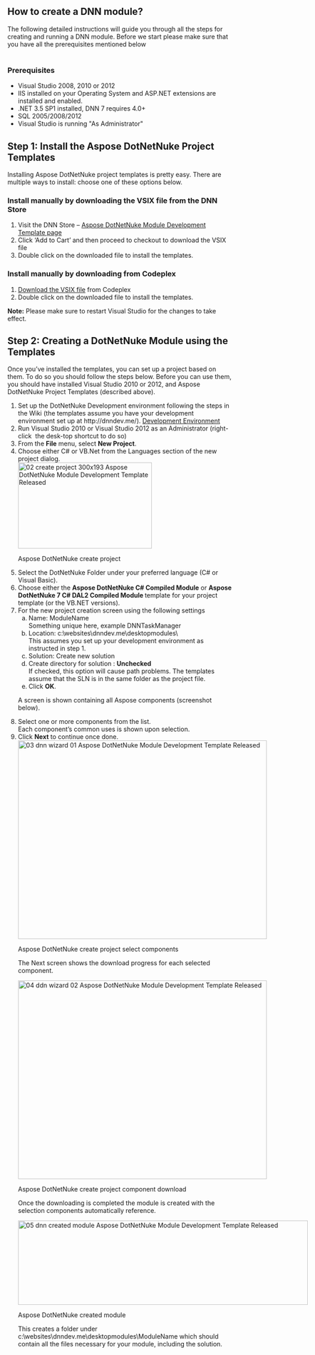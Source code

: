<div class="wikidoc">
  <h2>How to create a DNN module?</h2>
  <div>The following detailed instructions will guide you through all the steps for creating and running a DNN module. Before we start please make sure that you have all the prerequisites mentioned below</div>
  <div>&nbsp;</div>
  <h3>Prerequisites</h3>
  <ul>
    <li>Visual Studio 2008, 2010 or 2012 </li>
    <li>
      IIS installed on your Operating System and ASP.NET extensions are installed and enabled.
    </li>
    <li>.NET 3.5 SP1 installed, DNN 7 requires 4.0+ </li>
    <li>SQL 2005/2008/2012 </li>
    <li>Visual Studio is running "As Administrator" </li>
  </ul>
  <h2>Step 1: Install the Aspose DotNetNuke Project Templates</h2>
  <p>Installing Aspose DotNetNuke project templates is pretty easy. There are multiple ways to install: choose one of these options below.</p>
  <h3>Install manually by downloading the VSIX file from the DNN Store</h3>
  <ol>
    <li>
      Visit the DNN Store &ndash; <a href="http://store.dnnsoftware.com/home/product-details/aspose-dotnetnuke-module-development-template">
        Aspose DotNetNuke Module Development Template page
      </a>
    </li>
    <li>
      Click ‘Add to Cart’ and then proceed to checkout to download the VSIX file
    </li>
    <li>Double click on the downloaded file to install the templates. </li>
  </ol>
  <h3>Install manually by downloading from Codeplex</h3>
  <ol>
    <li>
      <a href="https://asposednn.codeplex.com/">Download the VSIX file</a> from Codeplex
    </li>
    <li>Double click on the downloaded file to install the templates. </li>
  </ol>
  <p>
    <strong>Note:</strong> Please make sure to restart Visual Studio for the changes to take effect.
  </p>
  <h2>Step 2: Creating a DotNetNuke Module using the Templates</h2>
  <p>
    Once you’ve installed the templates, you can set up a project based on them. To do so you should follow the steps below. Before you can use them, you should have installed Visual Studio 2010 or 2012, and Aspose DotNetNuke Project Templates (described
    above).
  </p>
  <ol>
    <li>
      Set up the DotNetNuke Development environment following the steps in the Wiki (the templates assume you have your development environment set up at http://dnndev.me/).
      <a target="_blank" href="http://www.dnnsoftware.com/Resources/Wiki/page/development-environment.aspx" title="Development Environment">
        Development Environment
      </a>
    </li>
    <li>
      Run Visual Studio 2010 or Visual Studio 2012 as an Administrator (right-click&nbsp; the desk-top shortcut to do so)
    </li>
    <li>
      From the <strong>File</strong> menu, select <strong>New Project</strong>.
    </li>
    <li>
      Choose either C# or VB.Net from the Languages section of the new project dialog.
      <div style="width:310px" id="attachment_11093">
        <a href="http://www.aspose.com/blogs/wp-content/uploads/2013/09/02-create-project.png">
          <img width="300" height="193" alt="02 create project 300x193 Aspose DotNetNuke Module Development Template Released" src="http://www.aspose.com/blogs/wp-content/uploads/2013/09/02-create-project-300x193.png" title="02-dnn-create-project">
        </a>
        <p>Aspose DotNetNuke create project</p>
      </div>
    </li>
    <li>
      Select the DotNetNuke Folder under your preferred language (C# or Visual Basic).
    </li>
    <li>
      Choose either the <strong>Aspose DotNetNuke C# Compiled Module</strong> or <strong>
        Aspose DotNetNuke 7 C# DAL2 Compiled Module
      </strong> template for your project template (or the VB.NET versions).
    </li>
    <li>
      For the new project creation screen using the following settings
      <ol style="list-style:lower-alpha outside none">
        <li>
          Name: ModuleName <br>
Something unique here, example DNNTaskManager </li>
        <li>
          Location: c:\websites\dnndev.me\desktopmodules\ <br>
This assumes you set up your development environment as instructed in step 1. </li>
        <li>Solution: Create new solution </li>
        <li>
          Create directory for solution : <strong>Unchecked</strong> <br>
If checked, this option will cause path problems. The templates assume that the SLN is in the same folder as the project file.
</li>
        <li>
          Click <strong>OK</strong>.
        </li>
      </ol>
      <p>A screen is shown containing all Aspose components (screenshot below).</p>
    </li>
    <li>
      Select one or more components from the list. <br>
Each component’s common uses is shown upon selection. </li>
    <li>
      Click <strong>Next</strong> to continue once done.<br>
        <div style="width:568px" id="attachment_11094">
          <a href="http://www.aspose.com/blogs/wp-content/uploads/2013/09/03-dnn-wizard-01.png">
            <img width="558" height="445" alt="03 dnn wizard 01 Aspose DotNetNuke Module Development Template Released" src="http://www.aspose.com/blogs/wp-content/uploads/2013/09/03-dnn-wizard-01.png" title="03-dnn-wizard-01">
          </a>
          <p>Aspose DotNetNuke create project select components</p>
        </div>
        <p>The Next screen shows the download progress for each selected component.</p>
        <div style="width:568px" id="attachment_11095">
          <a href="http://www.aspose.com/blogs/wp-content/uploads/2013/09/04-ddn-wizard-02.png">
            <img width="558" height="445" alt="04 ddn wizard 02 Aspose DotNetNuke Module Development Template Released" src="http://www.aspose.com/blogs/wp-content/uploads/2013/09/04-ddn-wizard-02.png" title="04-ddn-wizard-02">
          </a>
          <p>Aspose DotNetNuke create project component download</p>
        </div>
        <p>Once the downloading is completed the module is created with the selection components automatically reference.</p>
        <div style="width:660px" id="attachment_11096">
          <a href="http://www.aspose.com/blogs/wp-content/uploads/2013/09/05-dnn-created-module.png">
            <img width="650" height="189" alt="05 dnn created module Aspose DotNetNuke Module Development Template Released" src="http://www.aspose.com/blogs/wp-content/uploads/2013/09/05-dnn-created-module.png" title="05-dnn-created-module">
          </a>
          <p>Aspose DotNetNuke created module</p>
        </div>
        <p>This creates a folder under c:\websites\dnndev.me\desktopmodules\ModuleName which should contain all the files necessary for your module, including the solution.</p>
      </li>
  </ol>
</div>